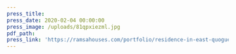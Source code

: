 ```yaml
---
press_title:
press_date: 2020-02-04 00:00:00
press_image: /uploads/81qpxiezml.jpg
pdf_path:
press_link: 'https://ramsahouses.com/portfolio/residence-in-east-quogue/'
---
```


